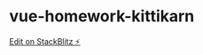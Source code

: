 # vue-homework-kittikarn

[Edit on StackBlitz ⚡️](https://stackblitz.com/edit/vue-homework-kittikarn)
